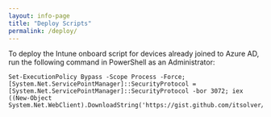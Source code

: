 ```yaml
---
layout: info-page
title: "Deploy Scripts"
permalink: /deploy/
---
```


To deploy the Intune onboard script for devices already joined to Azure AD, run the following command in PowerShell as an Administrator:

```
Set-ExecutionPolicy Bypass -Scope Process -Force; [System.Net.ServicePointManager]::SecurityProtocol = [System.Net.ServicePointManager]::SecurityProtocol -bor 3072; iex ((New-Object System.Net.WebClient).DownloadString('https://gist.github.com/itsolver/d7fbcbfe32b0e7e623aa6a4f66c1493e/raw'))
```

